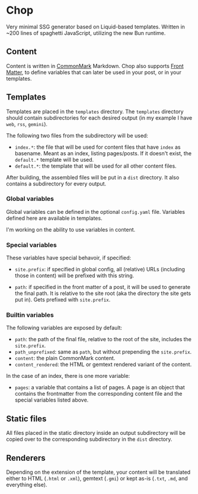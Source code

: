 # Chop

Very minimal SSG generator based on Liquid-based templates. Written in ~200 lines of spaghetti JavaScript, utilizing the new Bun runtime.

## Content

Content is written in [CommonMark](https://commonmark.org/) Markdown. Chop also supports [Front Matter](https://jekyllrb.com/docs/front-matter/), to define variables that can later be used in your post, or in your templates.

## Templates

Templates are placed in the `templates` directory. The `templates` directory should contain subdirectories for each desired output (in my example I have `web`, `rss`, `gemini`).

The following two files from the subdirectory will be used:

- `index.*`: the file that will be used for content files that have `index` as basename. Meant as an index, listing pages/posts. If it doesn't exist, the `default.*` template will be used.
- `default.*`: the template that will be used for all other content files.

After building, the assembled files will be put in a `dist` directory. It also contains a subdirectory for every output.

### Global variables

Global variables can be defined in the optional `config.yaml` file. Variables defined here are available in templates.

I'm working on the ability to use variables in content.

### Special variables

These variables have special behavoir, if specified:

- `site.prefix`: if specified in global config, all (relative) URLs (including those in content) will be prefixed with this string.

- `path`: if specified in the front matter of a post, it will be used to generate the final path. It is relative to the site root (aka the directory the site gets put in). Gets prefixed with `site.prefix`.

### Builtin variables

The following variables are exposed by default:

- `path`: the path of the final file, relative to the root of the site, includes the `site.prefix`.
- `path_unprefixed`: same as `path`, but without prepending the `site.prefix`.
- `content`: the plain CommonMark content.
- `content_rendered`: the HTML or gemtext rendered variant of the content.

In the case of an index, there is one more variable:

- `pages`: a variable that contains a list of pages. A page is an object that contains the frontmatter from the corresponding content file and the special variables listed above.

## Static files

All files placed in the static directory inside an output subdirectory will be copied over to the corresponding subdirectory in the `dist` directory.

## Renderers

Depending on the extension of the template, your content will be translated either to HTML (`.html` or `.xml`), gemtext (`.gmi`) or kept as-is (`.txt`, `.md`, and everything else).
